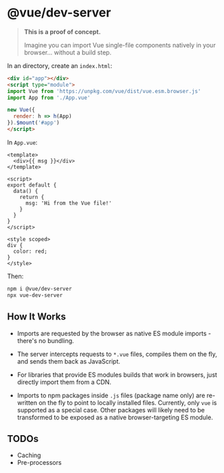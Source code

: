 # @vue/dev-server

> **This is a proof of concept.**
>
> Imagine you can import Vue single-file components natively in your browser... without a build step.

In an directory, create an `index.html`:

``` html
<div id="app"></div>
<script type="module">
import Vue from 'https://unpkg.com/vue/dist/vue.esm.browser.js'
import App from './App.vue'

new Vue({
  render: h => h(App)
}).$mount('#app')
</script>
```

In `App.vue`:

``` vue
<template>
  <div>{{ msg }}</div>
</template>

<script>
export default {
  data() {
    return {
      msg: 'Hi from the Vue file!'
    }
  }
}
</script>

<style scoped>
div {
  color: red;
}
</style>
```

Then:

``` bash
npm i @vue/dev-server
npx vue-dev-server
```

## How It Works

- Imports are requested by the browser as native ES module imports - there's no bundling.

- The server intercepts requests to `*.vue` files, compiles them on the fly, and sends them back as JavaScript.

- For libraries that provide ES modules builds that work in browsers, just directly import them from a CDN.

- Imports to npm packages inside `.js` files (package name only) are re-written on the fly to point to locally installed files. Currently, only `vue` is supported as a special case. Other packages will likely need to be transformed to be exposed as a native browser-targeting ES module.

## TODOs

- Caching
- Pre-processors
